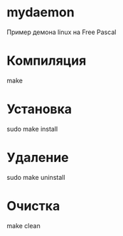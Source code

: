# mydaemon
Пример демона linux на Free Pascal

# Компиляция
make

# Установка
sudo make install

# Удаление
sudo make uninstall

# Очистка
make clean
